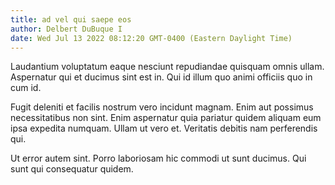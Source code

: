 ```yaml
---
title: ad vel qui saepe eos
author: Delbert DuBuque I
date: Wed Jul 13 2022 08:12:20 GMT-0400 (Eastern Daylight Time)
---
```

Laudantium voluptatum eaque nesciunt repudiandae quisquam omnis ullam. Aspernatur qui et ducimus sint est in. Qui id illum quo animi officiis quo in cum id.

 Fugit deleniti et facilis nostrum vero incidunt magnam. Enim aut possimus necessitatibus non sint. Enim aspernatur quia pariatur quidem aliquam eum ipsa expedita numquam. Ullam ut vero et. Veritatis debitis nam perferendis qui.

 Ut error autem sint. Porro laboriosam hic commodi ut sunt ducimus. Qui sunt qui consequatur quidem.